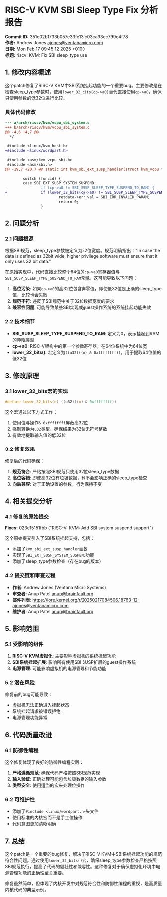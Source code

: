 # RISC-V KVM SBI Sleep Type Fix 分析报告

**Commit ID:** 351e02b1733b057e33fe13fc03ca93ec799e4f78  
**作者:** Andrew Jones <ajones@ventanamicro.com>  
**日期:** Mon Feb 17 09:45:12 2025 +0100  
**标题:** riscv: KVM: Fix SBI sleep_type use

## 1. 修改内容概述

这个patch修复了RISC-V KVM中SBI系统挂起功能的一个重要bug。主要修改是在检查sleep_type参数时，使用`lower_32_bits(cp->a0)`替代直接使用`cp->a0`，确保只使用参数的低32位进行比较。

### 具体代码修改

```diff
--- a/arch/riscv/kvm/vcpu_sbi_system.c
+++ b/arch/riscv/kvm/vcpu_sbi_system.c
@@ -4,6 +4,7 @@
  */
 
 #include <linux/kvm_host.h>
+#include <linux/wordpart.h>
 
 #include <asm/kvm_vcpu_sbi.h>
 #include <asm/sbi.h>
@@ -19,7 +20,7 @@ static int kvm_sbi_ext_susp_handler(struct kvm_vcpu *vcpu, struct kvm_run *run,
 
        switch (funcid) {
        case SBI_EXT_SUSP_SYSTEM_SUSPEND:
-               if (cp->a0 != SBI_SUSP_SLEEP_TYPE_SUSPEND_TO_RAM) {
+               if (lower_32_bits(cp->a0) != SBI_SUSP_SLEEP_TYPE_SUSPEND_TO_RAM) {
                        retdata->err_val = SBI_ERR_INVALID_PARAM;
                        return 0;
                }
```

## 2. 问题分析

### 2.1 问题根源

根据SBI规范，sleep_type参数被定义为32位宽度。规范明确指出："In case the data is defined as 32bit wide, higher privilege software must ensure that it only uses 32 bit data." 

在原始实现中，代码直接比较整个64位的`cp->a0`寄存器值与`SBI_SUSP_SLEEP_TYPE_SUSPEND_TO_RAM`常量。这可能导致以下问题：

1. **高位污染**: 如果`cp->a0`的高32位包含非零值，即使低32位是正确的sleep_type值，比较也会失败
2. **规范不符**: 违反了SBI规范中关于32位数据宽度的要求
3. **兼容性问题**: 可能导致某些SBI实现或guest操作系统的系统挂起功能失效

### 2.2 技术细节

- **SBI_SUSP_SLEEP_TYPE_SUSPEND_TO_RAM**: 定义为0，表示挂起到RAM的睡眠类型
- **cp->a0**: RISC-V架构中的第一个参数寄存器，在64位系统中为64位宽
- **lower_32_bits()**: 宏定义为`((u32)((n) & 0xffffffff))`，用于提取64位值的低32位

## 3. 修改原理

### 3.1 lower_32_bits宏的实现

```c
#define lower_32_bits(n) ((u32)((n) & 0xffffffff))
```

这个宏通过以下方式工作：
1. 使用位与操作`& 0xffffffff`屏蔽高32位
2. 强制转换为`u32`类型，确保结果为32位无符号整数
3. 有效地提取输入值的低32位

### 3.2 修复效果

修复后的代码确保：
1. **规范符合**: 严格按照SBI规范只使用32位sleep_type数据
2. **高位容错**: 即使高32位有垃圾数据，也不会影响正确的sleep_type检查
3. **向后兼容**: 对于正确设置的参数，行为保持不变

## 4. 相关提交分析

### 4.1 修复的原始提交

**Fixes:** 023c15151fbb ("RISC-V: KVM: Add SBI system suspend support")

这个原始提交引入了SBI系统挂起支持，包括：
- 添加了`kvm_sbi_ext_susp_handler`函数
- 实现了`SBI_EXT_SUSP_SYSTEM_SUSPEND`功能
- 添加了sleep_type参数检查（存在bug的版本）

### 4.2 提交链和审查过程

- **作者**: Andrew Jones (Ventana Micro Systems)
- **审查者**: Anup Patel <anup@brainfault.org>
- **邮件列表**: https://lore.kernel.org/r/20250217084506.18763-12-ajones@ventanamicro.com
- **维护者**: Anup Patel <anup@brainfault.org>

## 5. 影响范围

### 5.1 受影响的组件

1. **RISC-V KVM虚拟化**: 主要影响虚拟机的系统挂起功能
2. **SBI系统挂起扩展**: 影响所有使用SBI SUSP扩展的guest操作系统
3. **电源管理**: 可能影响虚拟机的电源管理和节能功能

### 5.2 潜在风险

修复前的bug可能导致：
- 虚拟机无法正确进入挂起状态
- 系统挂起请求被错误拒绝
- 电源管理功能异常

## 6. 代码质量改进

### 6.1 防御性编程

这个修复体现了良好的防御性编程实践：
1. **严格遵循规范**: 确保代码严格按照SBI规范实现
2. **输入验证**: 正确处理可能包含垃圾数据的输入参数
3. **类型安全**: 使用适当的宏来处理位操作

### 6.2 可维护性

- 添加了`#include <linux/wordpart.h>`头文件
- 使用标准的内核宏而不是手工位操作
- 代码意图更加清晰明确

## 7. 总结

这个patch是一个重要的bug修复，解决了RISC-V KVM中SBI系统挂起功能的规范符合性问题。通过使用`lower_32_bits()`宏，确保sleep_type参数检查严格按照SBI规范执行，提高了代码的健壮性和兼容性。这种修复对于确保虚拟化环境中电源管理功能的正确性至关重要。

修复虽然简单，但体现了内核开发中对规范符合性和防御性编程的重视，是高质量内核代码的典型示例。